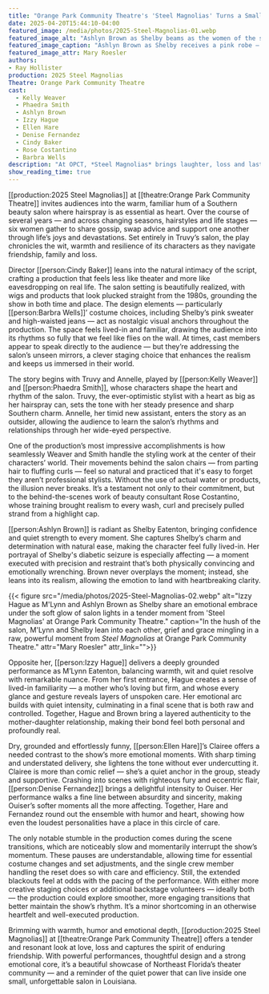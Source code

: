 ```yaml
---
title: "Orange Park Community Theatre's 'Steel Magnolias' Turns a Small Salon into a Big Emotional Journey"
date: 2025-04-20T15:44:10-04:00
featured_image: /media/photos/2025-Steel-Magnolias-01.webp
featured_image_alt: "Ashlyn Brown as Shelby beams as the women of the salon present her with a pink robe—her signature color—in a vibrant moment from 'Steel Magnolias' at Orange Park Community Theatre."
featured_image_caption: "Ashlyn Brown as Shelby receives a pink robe — her signature color — from Phaedra Smith, Denise Fernandez, Ellen Hare and Izzy Hague in a scene bursting with love and laughter in *Steel Magnolias* at Orange Park Community Theatre."
featured_image_attr: Mary Roesler
authors: 
- Ray Hollister
production: 2025 Steel Magnolias
Theatre: Orange Park Community Theatre
cast: 
  - Kelly Weaver
  - Phaedra Smith
  - Ashlyn Brown
  - Izzy Hague
  - Ellen Hare
  - Denise Fernandez
  - Cindy Baker
  - Rose Costantino
  - Barbra Wells
description: "At OPCT, *Steel Magnolias* brings laughter, loss and lasting friendship to life in a tender, intimate production."
show_reading_time: true
---
```


[[production:2025 Steel Magnolias]] at [[theatre:Orange Park Community Theatre]] invites audiences into the warm, familiar hum of a Southern beauty salon where hairspray is as essential as heart. Over the course of several years — and across changing seasons, hairstyles and life stages — six women gather to share gossip, swap advice and support one another through life’s joys and devastations. Set entirely in Truvy’s salon, the play chronicles the wit, warmth and resilience of its characters as they navigate friendship, family and loss.

Director [[person:Cindy Baker]] leans into the natural intimacy of the script, crafting a production that feels less like theater and more like eavesdropping on real life. The salon setting is beautifully realized, with wigs and products that look plucked straight from the 1980s, grounding the show in both time and place. The design elements — particularly [[person:Barbra Wells]]’ costume choices, including Shelby’s pink sweater and high-waisted jeans — act as nostalgic visual anchors throughout the production. The space feels lived-in and familiar, drawing the audience into its rhythms so fully that we feel like flies on the wall. At times, cast members appear to speak directly to the audience — but they’re addressing the salon’s unseen mirrors, a clever staging choice that enhances the realism and keeps us immersed in their world.

The story begins with Truvy and Annelle, played by [[person:Kelly Weaver]] and [[person:Phaedra Smith]], whose characters shape the heart and rhythm of the salon. Truvy, the ever-optimistic stylist with a heart as big as her hairspray can, sets the tone with her steady presence and sharp Southern charm. Annelle, her timid new assistant, enters the story as an outsider, allowing the audience to learn the salon’s rhythms and relationships through her wide-eyed perspective. 

One of the production’s most impressive accomplishments is how seamlessly Weaver and Smith handle the styling work at the center of their characters’ world. Their movements behind the salon chairs — from parting hair to fluffing curls — feel so natural and practiced that it's easy to forget they aren’t professional stylists. Without the use of actual water or products, the illusion never breaks. It’s a testament not only to their commitment, but to the behind-the-scenes work of beauty consultant Rose Costantino, whose training brought realism to every wash, curl and precisely pulled strand from a highlight cap.

[[person:Ashlyn Brown]] is radiant as Shelby Eatenton, bringing confidence and quiet strength to every moment. She captures Shelby’s charm and determination with natural ease, making the character feel fully lived-in. Her portrayal of Shelby's diabetic seizure is especially affecting — a moment executed with precision and restraint that’s both physically convincing and emotionally wrenching. Brown never overplays the moment; instead, she leans into its realism, allowing the emotion to land with heartbreaking clarity. 

{{< figure src="/media/photos/2025-Steel-Magnolias-02.webp" alt="Izzy Hague as M'Lynn and Ashlyn Brown as Shelby share an emotional embrace under the soft glow of salon lights in a tender moment from 'Steel Magnolias' at Orange Park Community Theatre." caption="In the hush of the salon, M'Lynn and Shelby lean into each other, grief and grace mingling in a raw, powerful moment from *Steel Magnolias* at Orange Park Community Theatre." attr="Mary Roesler"  attr_link="">}}

Opposite her, [[person:Izzy Hague]] delivers a deeply grounded performance as M’Lynn Eatenton, balancing warmth, wit and quiet resolve with remarkable nuance. From her first entrance, Hague creates a sense of lived-in familiarity — a mother who’s loving but firm, and whose every glance and gesture reveals layers of unspoken care. Her emotional arc builds with quiet intensity, culminating in a final scene that is both raw and controlled. Together, Hague and Brown bring a layered authenticity to the mother-daughter relationship, making their bond feel both personal and profoundly real.

Dry, grounded and effortlessly funny, [[person:Ellen Hare]]’s Clairee offers a needed contrast to the show’s more emotional moments. With sharp timing and understated delivery, she lightens the tone without ever undercutting it. Clairee is more than comic relief — she’s a quiet anchor in the group, steady and supportive. Crashing into scenes with righteous fury and eccentric flair, [[person:Denise Fernandez]] brings a delightful intensity to Ouiser. Her performance walks a fine line between absurdity and sincerity, making Ouiser’s softer moments all the more affecting. Together, Hare and Fernandez round out the ensemble with humor and heart, showing how even the loudest personalities have a place in this circle of care.

The only notable stumble in the production comes during the scene transitions, which are noticeably slow and momentarily interrupt the show’s momentum. These pauses are understandable, allowing time for essential costume changes and set adjustments, and the single crew member handling the reset does so with care and efficiency. Still, the extended blackouts feel at odds with the pacing of the performance. With either more creative staging choices or additional backstage volunteers — ideally both — the production could explore smoother, more engaging transitions that better maintain the show’s rhythm. It’s a minor shortcoming in an otherwise heartfelt and well-executed production.

Brimming with warmth, humor and emotional depth, [[production:2025 Steel Magnolias]] at [[theatre:Orange Park Community Theatre]] offers a tender and resonant look at love, loss and captures the spirit of enduring friendship. With powerful performances, thoughtful design and a strong emotional core, it’s a beautiful showcase of Northeast Florida’s theater community — and a reminder of the quiet power that can live inside one small, unforgettable salon in Louisiana.
